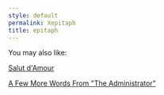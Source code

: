 ```yaml
---
style: default
permalink: Xepitaph
title: epitaph
---
```

You may also like:

[Salut d'Amour](http://scp-wiki.net/salut-d-amour)

[A Few More Words From "The Administrator"](http://scp-wiki.net/a-few-more-words-from-the-administrator)
